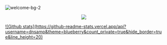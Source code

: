 ![welcome-bg-2](https://user-images.githubusercontent.com/50290580/124369381-11ed1800-dc74-11eb-90a9-2ff2073c3b97.jpg)
<p align="center">
  <a href="https://microsoft.com">
    <img src="https://skillicons.dev/icons?i=python,golang,vscode,c,cs,html,js,css" />
  </a>
</p>
<a href="#">![Github stats](https://github-readme-stats.vercel.app/api?username=dnsamp&theme=blueberry&count_private=true&hide_border=true&line_height=20)</a>
